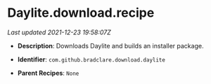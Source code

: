 # Daylite.download.recipe

_Last updated 2021-12-23 19:58:07Z_

- **Description**: Downloads Daylite and builds an installer package.

- **Identifier**: `com.github.bradclare.download.daylite`

- **Parent Recipes**: `None`